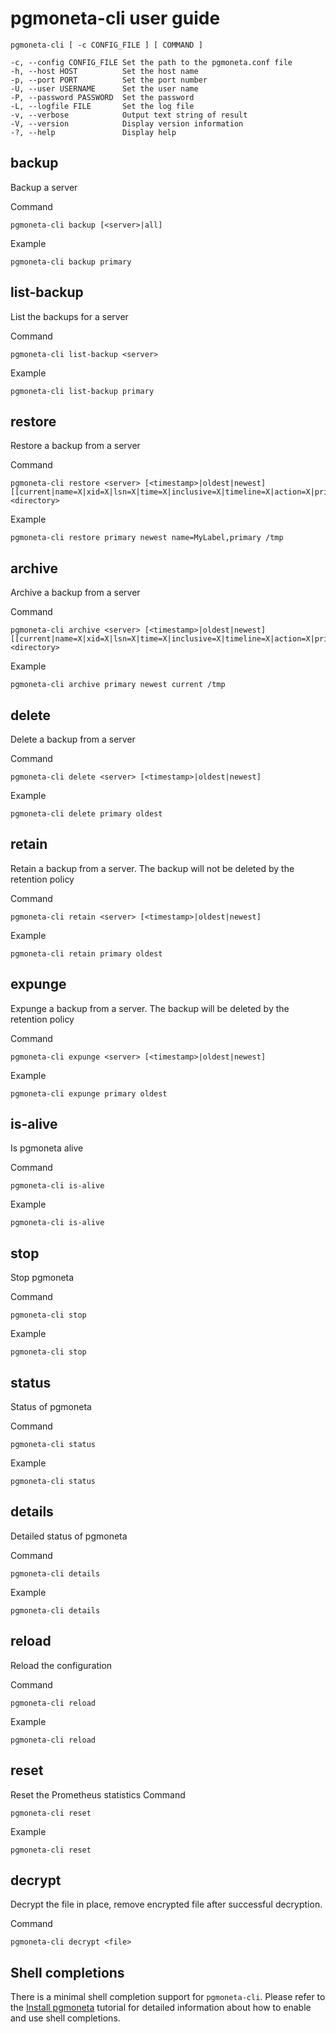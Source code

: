 # pgmoneta-cli user guide

```
pgmoneta-cli [ -c CONFIG_FILE ] [ COMMAND ]

-c, --config CONFIG_FILE Set the path to the pgmoneta.conf file
-h, --host HOST          Set the host name
-p, --port PORT          Set the port number
-U, --user USERNAME      Set the user name
-P, --password PASSWORD  Set the password
-L, --logfile FILE       Set the log file
-v, --verbose            Output text string of result
-V, --version            Display version information
-?, --help               Display help
```

## backup
Backup a server

Command

```
pgmoneta-cli backup [<server>|all]
```

Example

```
pgmoneta-cli backup primary
```

## list-backup
List the backups for a server

Command

```
pgmoneta-cli list-backup <server>
```

Example

```
pgmoneta-cli list-backup primary
```

## restore
Restore a backup from a server

Command

```
pgmoneta-cli restore <server> [<timestamp>|oldest|newest] [[current|name=X|xid=X|lsn=X|time=X|inclusive=X|timeline=X|action=X|primary|replica],*] <directory>
```

Example

```
pgmoneta-cli restore primary newest name=MyLabel,primary /tmp
```

## archive
Archive a backup from a server

Command

```
pgmoneta-cli archive <server> [<timestamp>|oldest|newest] [[current|name=X|xid=X|lsn=X|time=X|inclusive=X|timeline=X|action=X|primary|replica],*] <directory>
```

Example

```
pgmoneta-cli archive primary newest current /tmp
```

## delete
Delete a backup from a server

Command

```
pgmoneta-cli delete <server> [<timestamp>|oldest|newest]
```

Example

```
pgmoneta-cli delete primary oldest
```

## retain
Retain a backup from a server. The backup will not be deleted by the retention policy

Command

```
pgmoneta-cli retain <server> [<timestamp>|oldest|newest]
```

Example

```
pgmoneta-cli retain primary oldest
```

## expunge
Expunge a backup from a server. The backup will be deleted by the retention policy

Command

```
pgmoneta-cli expunge <server> [<timestamp>|oldest|newest]
```

Example

```
pgmoneta-cli expunge primary oldest
```

## is-alive
Is pgmoneta alive

Command

```
pgmoneta-cli is-alive
```

Example

```
pgmoneta-cli is-alive
```

## stop
Stop pgmoneta

Command

```
pgmoneta-cli stop
```

Example

```
pgmoneta-cli stop
```

## status
Status of pgmoneta

Command

```
pgmoneta-cli status
```

Example

```
pgmoneta-cli status
```

## details
Detailed status of pgmoneta

Command

```
pgmoneta-cli details
```

Example

```
pgmoneta-cli details
```

## reload
Reload the configuration

Command

```
pgmoneta-cli reload
```

Example

```
pgmoneta-cli reload
```

## reset
Reset the Prometheus statistics
Command

```
pgmoneta-cli reset
```

Example

```
pgmoneta-cli reset
```

## decrypt
Decrypt the file in place, remove encrypted file after successful decryption.

Command

```
pgmoneta-cli decrypt <file>
```

## Shell completions

There is a minimal shell completion support for `pgmoneta-cli`.
Please refer to the [Install pgmoneta](https://github.com/pgmoneta/pgmoneta/blob/master/doc/tutorial/01_install.md) tutorial for detailed information about how to enable and use shell completions.
